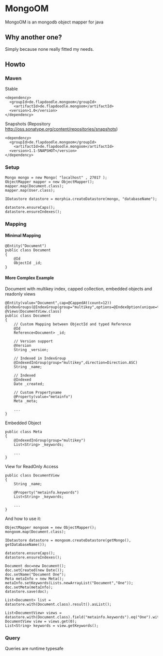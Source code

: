 # MongoOM

MongoOM is an mongodb object mapper for java

## Why another one?

Simply because none really fitted my needs.

## Howto

### Maven

Stable

	<dependency>
	  <groupId>de.flapdoodle.mongoom</groupId>
		<artifactId>de.flapdoodle.mongoom</artifactId>
	  <version>1.0</version>
	</dependency>

Snapshots (Repository http://oss.sonatype.org/content/repositories/snapshots)

	<dependency>
	  <groupId>de.flapdoodle.mongoom</groupId>
		<artifactId>de.flapdoodle.mongoom</artifactId>
	  <version>1.1-SNAPSHOT</version>
	</dependency>

### Setup

	Mongo mongo = new Mongo( "localhost" , 27017 );
	ObjectMapper mapper = new ObjectMapper();
	mapper.map(Document.class);
	mapper.map(User.class);

	IDatastore datastore = morphia.createDatastore(mongo, "databaseName");
		
	datastore.ensureCaps();
	datastore.ensureIndexes();

### Mapping 	

#### Minimal Mapping

	@Entity("Document")
	public class Document
	{
		@Id
		ObjectId _id;
	}

#### More Complex Example

Document with multikey index, capped collection, embedded objects and readonly views
	
	@Entity(value="Document",cap=@CappedAt(count=12))
	@IndexGroups(@IndexGroup(group="multikey",options=@IndexOption(unique=true)))
	@Views(DocumentView.class)
	public class Document
	{
		// Custom Mapping between ObjectId and typed Reference
		@Id
		Reference<Document> _id;
		
		// Version support
		@Version
		String _version;
		
		// Indexed in IndexGroup
		@IndexedInGroup(group="multikey",direction=Direction.ASC)
		String _name;
		
		// Indexed
		@Indexed
		Date _created;
		
		// Custom Propertyname
		@Property(value="metainfo")
		Meta _meta;

		...
	}

Embedded Object

	public class Meta
	{
		@IndexedInGroup(group="multikey")
		List<String> _keywords;
		
		...
	}
	
View for ReadOnly Access

	public class DocumentView
	{
		String _name;

		@Property("metainfo.keywords")
		List<String> _keywords;
		
		...
	}
	
And how to use it:

	ObjectMapper mongoom = new ObjectMapper();
	mongoom.map(Document.class);

	IDatastore datastore = mongoom.createDatastore(getMongo(), getDatabaseName());
	
	datastore.ensureCaps();
	datastore.ensureIndexes();

	Document doc=new Document();
	doc.setCreated(new Date());
	doc.setName("Document One");
	Meta metaInfo = new Meta();
	metaInfo.setKeywords(Lists.newArrayList("Document","One"));
	doc.setMeta(metaInfo);
	datastore.save(doc);
	
	List<Document> list = datastore.with(Document.class).result().asList();
	
	List<DocumentView> views = datastore.with(Document.class).field("metainfo.keywords").eq("One").withView(DocumentView.class).asList();
	DocumentView view = views.get(0);
	List<String> keywords = view.getKeywords();

### Query

Queries are runtime typesafe


